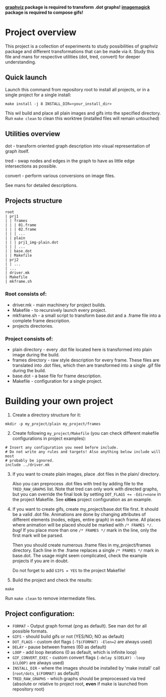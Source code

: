 __[graphviz](https://graphviz.org/) package is required to transform .dot
graphs! [imagemagick](https://imagemagick.org/index.php) package is 
required to compose gifs!__

# Project overview
This project is a collection of experiments to study possibilities of graphviz
package and different transformations that can be made via it. Study this file
and mans for respective utilities (dot, tred, convert) for deeper understanding.

## Quick launch
Launch this command from repository root to install all projects, or in a single
project for a single install:

```
make install -j 8 INSTALL_DIR=<your_install_dir>
```

This wil build and place all plain images and gifs into the specified
directory. Run `make clean` to clean this worktree (installed files will
remain untouched)

## Utilities overview
dot - transform oriented graph description into visual representation of graph
itself.

tred - swap nodes and edges in the graph to have as little edge intersections
as possible.

convert - perform various conversions on image files.

See mans for detailed descriptions.

## Projects structure

```
root
| prj1
| | frames
| | | 01.frame
| | | 02.frame
| | | ...
| | plain
| | | prj1_img-plain.dot
| | | ...
| | base.dot
| | Makefile
| prj2
| | ...
| ...
| driver.mk
| Makefile
| mkframe.sh
```

### Root consists of:
* driver.mk - main machinery for project builds.
* Makefile - to recursively launch every project.
* mkframe.sh - a small script to transform base.dot and a .frame file into a
complete frame description.
* projects directories.

### Project consists of:
* plain directory - every .dot file located here is transformed into plain
image during the build.
* frames directory - raw style description for every frame. These files are
translated into .dot files, which then are transformed into a single .gif file
during the build. 
* base.dot - a base file for frame description.
* Makefile - configuration for a single project.

# Building your own project
1. Create a directory structure for it:

```
mkdir -p my_project/plain my_project/frames
```

2. Create following `my_project/Makefile` (you can check different makefile configurations in project examples):

```
# Insert any configuration you need before include.
# Do not write any rules and targets! Also anything below include will most
# probably be ignored.
include ../driver.mk
```

3. If you want to create plain images, place .dot files in the plain/
directory.

   Also you can preprocess .dot files with tred by adding file to the
`TRED_RAW_GRAPHS` list. Note that tred can only work with directed graphs, but
you can override the final look by setting `DOT_FLAGS += -Edir=none` in the
project Makefile. See **cities** project configuration as an example.

4. If you want to create gifs, create my_project/base.dot file first. It should
be a valid .dot file. Animations are done by changing attributes of different
elements (nodes, edges, entire graph) in each frame. All places where animation
will be placed should be marked with `/* FRAMES */`. _bug!_ If you place more
than one `/* FRAMES */` mark in the line, only the first mark will be parsed.

   Then you should create numerous .frame files in my_project/frames directory.
Each line in the .frame replaces a single `/* FRAMES */` mark in base.dot. The
usage might seem complicated, check the example projects if you are in doubt.

   Do not forget to add `GIFS = YES` to the project Makefile!

5. Build the project and check the results:

```
make
```

Run `make clean` to remove intermediate files.

## Project configuration:
* `FORMAT` - Output graph format (png as default). See man dot for all possible
formats.
* `GIFS` - should build gifs or not (YES/NO; NO as default)
* `DOT_FLAGS` - custom dot flags (`-T$(FORMAT) -Elen=2` are always used)
* `DELAY` - pause between frames (60 as default)
* `LOOP` - add loop iterations (0 as default, which is infinite loop)
* `GIF_CONVERT_EXEC` - custom convert flags (`-delay $(DELAY) -loop $(LOOP)`
are always used)
* `INSTALL_DIR` - where the images should be installed by 'make install' call
(`root/dots_$(FORMAT)` as default)
* `TRED_RAW_GRAPHS` - which graphs should be preprocessed via tred (absolute or
relative to project root, __even__ if make is launched from repository root)
